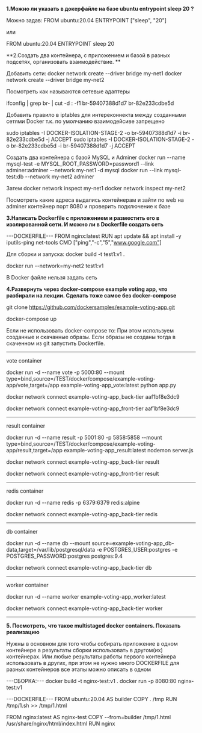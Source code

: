 
**1.Можно ли указать в докерфайле на базе ubuntu entrypoint sleep 20 ?**

Можно задав:
FROM ubuntu:20.04
ENTRYPOINT ["sleep", "20"]

   или

FROM ubuntu:20.04
ENTRYPOINT sleep 20

**2.Создать два контейнера, с приложением и базой в разных подсетях, организовать взаимодействие. **

Добавить сети:
  docker network create --driver bridge my-net1
  docker network create --driver bridge my-net2


Посмотреть как называются сетевые адаптеры

  ifconfig | grep br- | cut -d : -f1
  br-59407388d1d7
  br-82e233cdbe5d


Добавить правило в iptables для интереконнекта между созданными сетями Docker т.к. по умолчанию взаимодейсиве запрещено

  sudo iptables -I DOCKER-ISOLATION-STAGE-2 -o br-59407388d1d7 -i br-82e233cdbe5d -j ACCEPT
  sudo iptables -I DOCKER-ISOLATION-STAGE-2 -o br-82e233cdbe5d -i br-59407388d1d7 -j ACCEPT


Создать два контейнера с базой MySQL и Adminer
  docker run --name mysql-test -e MYSQL_ROOT_PASSWORD=password1 --link adminer:adminer --network my-net1 -d mysql 
  docker run --link mysql-test:db --network my-net2 adminer

Затем 
  docker network inspect my-net1
  docker network inspect my-net2

Посмотреть какие адреса выдались контейнерам и зайти по web на adminer контейнер порт 8080 и
проверить подключение к базе 

**3.Написать Dockerfile с приложением и разместить его в изолированной сети. И можно ли в Dockerfile создать сеть**

---DOCKERFILE---
  FROM nginx:latest
  RUN apt update && apt install -y iputils-ping net-tools
  CMD ["ping","-c","5","www.google.com"]

Для сборки и запуска:
  docker build -t test1:v1  .

docker run --network=my-net2 test1:v1

В Docker файле нельзя задать сеть

**4.Развернуть через docker-compose example voting app, что разбирали на лекции. Сделать тоже самое без docker-compose**

  git clone https://github.com/dockersamples/example-voting-app.git

  docker-compose up

Если не использовать docker-compose то:
При этом используем созданные и скачанные образы. Если образы не созданы тогда в скаченном из git запустить Dockerfile.

--------
  vote container

docker run -d --name vote -p 5000:80 --mount type=bind,source=/TEST/docker/compose/example-voting-app/vote,target=/app example-voting-app_vote:latest python app.py

docker network connect example-voting-app_back-tier aaf1bf8e3dc9

docker network connect example-voting-app_front-tier aaf1bf8e3dc9

--------
  result container

docker run -d --name result -p 5001:80 -p 5858:5858 --mount type=bind,source=/TEST/docker/compose/example-voting-app/result,target=/app example-voting-app_result:latest nodemon server.js

docker network connect example-voting-app_back-tier result

docker network connect example-voting-app_front-tier result

--------
redis container

docker run -d --name redis -p 6379:6379 redis:alpine

docker network connect example-voting-app_back-tier redis


--------
db container

docker run -d --name db --mount source=example-voting-app_db-data,target=/var/lib/postgresql/data -e POSTGRES_USER:postgres -e POSTGRES_PASSWORD:postgres  postgres:9.4

docker network connect example-voting-app_back-tier db

---------
worker container

docker run -d --name worker example-voting-app_worker:latest

docker network connect example-voting-app_back-tier worker

--------


**5. Посмотреть, что такое multistaged docker containers. Показать реализацию**

Нужны в основном для того чтобы собирать приложение в одном контейнере а результаты сборки использовать в другом(их) контейнерах.
Или любые результаты работы первого контейнера использовать в других, при этом не нужно много DOCKERFILE для разных контейнеров
все этапы можно описать в одном


---СБОРКА:---
  docker build -t nginx-test:v1 .
  docker run -p 8080:80  nginx-test:v1

---DOCKERFILE---
  FROM ubuntu:20.04 AS builder
  COPY . /tmp
  RUN /tmp/1.sh >> /tmp/1.html

  FROM nginx:latest AS nginx-test
  COPY --from=builder /tmp/1.html /usr/share/nginx/html/index.html
  RUN nginx
















